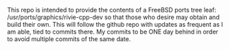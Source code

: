 This repo is intended to provide the contents of a FreeBSD ports tree leaf: /usr/ports/graphics/rivie-cpp-dev so that those who desire may obtain and build their own.  This will follow the github repo with updates as frequent as I am able, tied to commits there.  My commits to be ONE day behind in order to avoid multiple commits of the same date.
